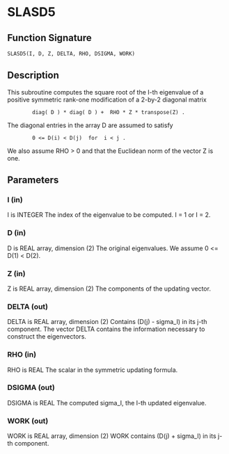 # SLASD5

## Function Signature

```fortran
SLASD5(I, D, Z, DELTA, RHO, DSIGMA, WORK)
```

## Description


 This subroutine computes the square root of the I-th eigenvalue
 of a positive symmetric rank-one modification of a 2-by-2 diagonal
 matrix

            diag( D ) * diag( D ) +  RHO * Z * transpose(Z) .

 The diagonal entries in the array D are assumed to satisfy

            0 <= D(i) < D(j)  for  i < j .

 We also assume RHO > 0 and that the Euclidean norm of the vector
 Z is one.

## Parameters

### I (in)

I is INTEGER The index of the eigenvalue to be computed. I = 1 or I = 2.

### D (in)

D is REAL array, dimension (2) The original eigenvalues. We assume 0 <= D(1) < D(2).

### Z (in)

Z is REAL array, dimension (2) The components of the updating vector.

### DELTA (out)

DELTA is REAL array, dimension (2) Contains (D(j) - sigma_I) in its j-th component. The vector DELTA contains the information necessary to construct the eigenvectors.

### RHO (in)

RHO is REAL The scalar in the symmetric updating formula.

### DSIGMA (out)

DSIGMA is REAL The computed sigma_I, the I-th updated eigenvalue.

### WORK (out)

WORK is REAL array, dimension (2) WORK contains (D(j) + sigma_I) in its j-th component.

